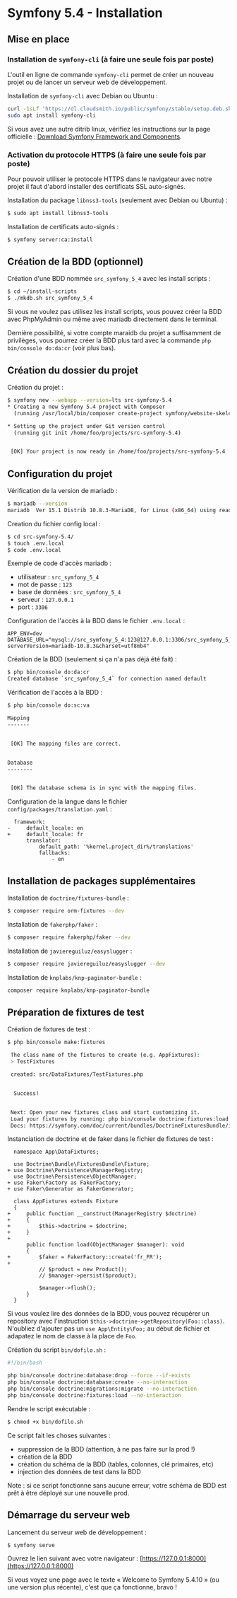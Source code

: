 # Symfony 5.4 - Installation

## Mise en place

### Installation de `symfony-cli` (à faire une seule fois par poste)

L'outil en ligne de commande `symfony-cli` permet de créer un nouveau projet ou de lancer un serveur web de développement.

Installation de `symfony-cli` avec Debian ou Ubuntu :

```bash
curl -1sLf 'https://dl.cloudsmith.io/public/symfony/stable/setup.deb.sh' | sudo -E bash
sudo apt install symfony-cli
```

Si vous avez une autre ditrib linux, vérifiez les instructions sur la page officielle : [Download Symfony Framework and Components](https://symfony.com/download).

### Activation du protocole HTTPS (à faire une seule fois par poste)

Pour pouvoir utiliser le protocole HTTPS dans le navigateur avec notre projet il faut d'abord installer des certificats SSL auto-signés.

Installation du package `libnss3-tools` (seulement avec Debian ou Ubuntu) :

```bash
$ sudo apt install libnss3-tools
```

Installation de certificats auto-signés :

```bash
$ symfony server:ca:install
```

## Création de la BDD (optionnel)

Création d'une BDD nommée `src_symfony_5_4` avec les install scripts :

```bash
$ cd ~/install-scripts
$ ./mkdb.sh src_symfony_5_4
```

Si vous ne voulez pas utilisez les install scripts, vous pouvez créer la BDD avec PhpMyAdmin ou même avec mariadb directement dans le terminal.

Dernière possibilité, si votre compte maraidb du projet a suffisamment de privilèges, vous pourrez créer la BDD plus tard avec la commande `php bin/console do:da:cr` (voir plus bas).

## Création du dossier du projet

Création du projet :

```bash
$ symfony new --webapp --version=lts src-symfony-5.4
* Creating a new Symfony 5.4 project with Composer
  (running /usr/local/bin/composer create-project symfony/website-skeleton /home/foo/projects/src-symfony-5.4 5.4.* --no-interaction)

* Setting up the project under Git version control
  (running git init /home/foo/projects/src-symfony-5.4)


 [OK] Your project is now ready in /home/foo/projects/src-symfony-5.4

```

## Configuration du projet

Vérification de la version de mariadb :

```bash
$ mariadb --version
mariadb  Ver 15.1 Distrib 10.8.3-MariaDB, for Linux (x86_64) using readline 5.1
```

Creation du fichier config local :

```bash
$ cd src-symfony-5.4/
$ touch .env.local
$ code .env.local
```

Exemple de code d'accès mariadb :

- utilisateur : `src_symfony_5_4`
- mot de passe : `123`
- base de données : `src_symfony_5_4`
- serveur : `127.0.0.1`
- port : `3306`

Configuration de l'accès à la BDD dans le fichier `.env.local` :

```
APP_ENV=dev
DATABASE_URL="mysql://src_symfony_5_4:123@127.0.0.1:3306/src_symfony_5_4?serverVersion=mariadb-10.8.3&charset=utf8mb4"
```

Création de la BDD (seulement si ça n'a pas déjà été fait) :

```bash
$ php bin/console do:da:cr
Created database `src_symfony_5_4` for connection named default
```

Vérification de l'accès à la BDD :

```bash
$ php bin/console do:sc:va

Mapping
-------


 [OK] The mapping files are correct.


Database
--------


 [OK] The database schema is in sync with the mapping files.


```

Configuration de la langue dans le fichier `config/packages/translation.yaml` :

```diff-yaml
  framework:
-     default_locale: en
+     default_locale: fr
      translator:
          default_path: '%kernel.project_dir%/translations'
          fallbacks:
              - en
```

## Installation de packages supplémentaires

Installation de `doctrine/fixtures-bundle` :

```bash
$ composer require orm-fixtures --dev
```

Installation de `fakerphp/faker` :

```bash
$ composer require fakerphp/faker --dev
```

Installation de `javiereguiluz/easyslugger` :

```bash
$ composer require javiereguiluz/easyslugger --dev
```

Installation de `knplabs/knp-paginator-bundle` :

```bash
composer require knplabs/knp-paginator-bundle
```

## Préparation de fixtures de test

Création de fixtures de test :

```bash
$ php bin/console make:fixtures

 The class name of the fixtures to create (e.g. AppFixtures):
 > TestFixtures

 created: src/DataFixtures/TestFixtures.php


  Success!


 Next: Open your new fixtures class and start customizing it.
 Load your fixtures by running: php bin/console doctrine:fixtures:load
 Docs: https://symfony.com/doc/current/bundles/DoctrineFixturesBundle/index.html
```

Instanciation de doctrine et de faker dans le fichier de fixtures de test :

```diff-php
  namespace App\DataFixtures;

  use Doctrine\Bundle\FixturesBundle\Fixture;
+ use Doctrine\Persistence\ManagerRegistry;
  use Doctrine\Persistence\ObjectManager;
+ use Faker\Factory as FakerFactory;
+ use Faker\Generator as FakerGenerator;

  class AppFixtures extends Fixture
  {
+     public function __construct(ManagerRegistry $doctrine)
+     {
+         $this->doctrine = $doctrine;
+     }
+
      public function load(ObjectManager $manager): void
      {
+         $faker = FakerFactory::create('fr_FR');
+
          // $product = new Product();
          // $manager->persist($product);

          $manager->flush();
      }
  }
```

Si vous voulez lire des données de la BDD, vous pouvez récupérer un repository avec l'instruction `$this->doctrine->getRepository(Foo::class)`.
N'oubliez d'ajouter pas un `use App\Entity\Foo;` au début de fichier et adapatez le nom de classe à la place de `Foo`.

Création du script `bin/dofilo.sh` :

```bash
#!/bin/bash

php bin/console doctrine:database:drop --force --if-exists
php bin/console doctrine:database:create --no-interaction
php bin/console doctrine:migrations:migrate --no-interaction
php bin/console doctrine:fixtures:load --no-interaction
```

Rendre le script exécutable :

```bash
$ chmod +x bin/dofilo.sh
```

Ce script fait les choses suivantes :

- suppression de la BDD (attention, à ne pas faire sur la prod !)
- création de la BDD
- création du schéma de la BDD (tables, colonnes, clé primaires, etc)
- injection des données de test dans la BDD

Note : si ce script fonctionne sans aucune erreur, votre schéma de BDD est prêt à être déployé sur une nouvelle prod.

## Démarrage du serveur web

Lancement du serveur web de développement :

```bash
$ symfony serve
```

Ouvrez le lien suivant avec votre navigateur : [https://127.0.0.1:8000](https://127.0.0.1:8000)

Si vous voyez une page avec le texte « Welcome to Symfony 5.4.10 » (ou une version plus récente), c'est que ça fonctionne, bravo !

